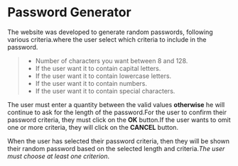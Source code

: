 # Password Generator 

 The website was developed to generate random passwords, following various criteria.where the user select which criteria to include in the password.

> - Number of characters you want between 8 and 128.
> - If the user want it to contain capital letters.
> - If the user want it to contain lowercase letters.
> - If the user want it to contain numbers.
> - If the user want it to contain special characters.


The user must enter a quantity between the valid values **otherwise** he will continue to ask for the length of the password.For the user to confirm their password criteria, they must click on the **OK** button.If the user wants to omit one or more criteria, they will click on the **CANCEL** button.

When the user has selected their password criteria, then they will be shown their random password based on the selected length and criteria.*The user must choose at least one criterion*.


